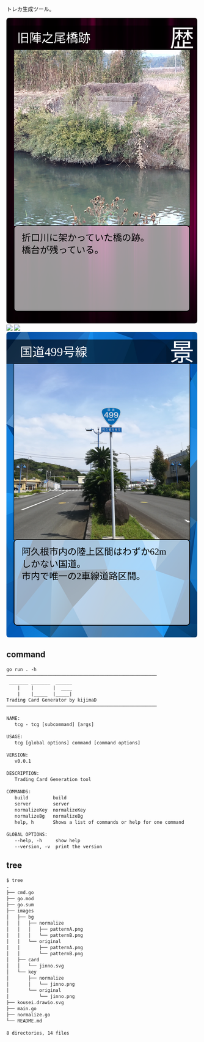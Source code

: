 トレカ生成ツール。

<img src="./images/card/jinno.svg" /><img src="./images/card/nabeishi.svg" />
<img src="./images/card/okawa.svg" /><img src="./images/card/r499.svg" />

## command

```shell
go run . -h
───────────────────────────────────────────────────────
 _______ _______  ______
    |    |       |  ____
    |    |_____  |_____|
Trading Card Generator by kijimaD
───────────────────────────────────────────────────────

NAME:
   tcg - tcg [subcommand] [args]

USAGE:
   tcg [global options] command [command options]

VERSION:
   v0.0.1

DESCRIPTION:
   Trading Card Generation tool

COMMANDS:
   build         build
   server        server
   normalizeKey  normalizeKey
   normalizeBg   normalizeBg
   help, h       Shows a list of commands or help for one command

GLOBAL OPTIONS:
   --help, -h     show help
   --version, -v  print the version
```

## tree

```
$ tree
.
├── cmd.go
├── go.mod
├── go.sum
├── images
│   ├── bg
│   │   ├── normalize
│   │   │   ├── patternA.png
│   │   │   └── patternB.png
│   │   └── original
│   │       ├── patternA.png
│   │       └── patternB.png
│   ├── card
│   │   └── jinno.svg
│   └── key
│       ├── normalize
│       │   └── jinno.png
│       └── original
│           └── jinno.png
├── kousei.drawio.svg
├── main.go
├── normalize.go
└── README.md

8 directories, 14 files
```
